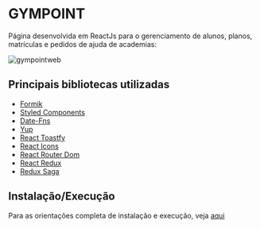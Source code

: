 # GYMPOINT

Página desenvolvida em ReactJs para o gerenciamento de alunos, planos, matrículas e pedidos de ajuda de academias:

![gympointweb](https://github.com/vitormiacri/gympoint/blob/master/frontend/gympoint.gif)

## Principais bibliotecas utilizadas

- [Formik](https://jaredpalmer.com/formik/docs/overview)
- [Styled Components](https://www.styled-components.com/)
- [Date-Fns](https://date-fns.org/)
- [Yup](https://github.com/jquense/yup)
- [React Toastfy](https://www.npmjs.com/package/react-toastify)
- [React Icons](https://react-icons.netlify.com/#/)
- [React Router Dom](https://reacttraining.com/react-router/web/guides/quick-start)
- [React Redux](https://github.com/reduxjs/react-redux)
- [Redux Saga](https://github.com/redux-saga/redux-saga)

## Instalação/Execução

Para as orientações completa de instalação e execução, veja [aqui](https://github.com/vitormiacri/gympoint/blob/master/README.md)
